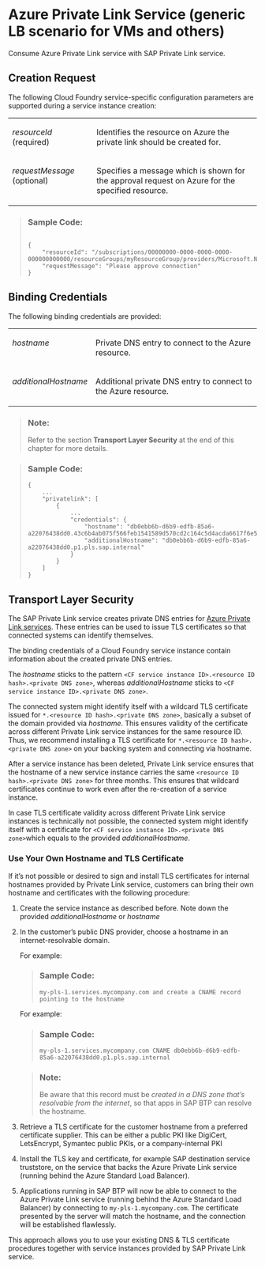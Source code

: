 <!-- loioe8bc0c6440834a47a0ff57cb4efc0dc2 -->

# Azure Private Link Service \(generic LB scenario for VMs and others\)

Consume Azure Private Link service with SAP Private Link service.



<a name="loioe8bc0c6440834a47a0ff57cb4efc0dc2__section_nzf_fyn_nrb"/>

## Creation Request

The following Cloud Foundry service-specific configuration parameters are supported during a service instance creation:




<table>
<tr>
<td valign="top">

*resourceId* \(required\)



</td>
<td valign="top">

Identifies the resource on Azure the private link should be created for.



</td>
</tr>
<tr>
<td valign="top">

*requestMessage* \(optional\)



</td>
<td valign="top">

Specifies a message which is shown for the approval request on Azure for the specified resource.



</td>
</tr>
</table>



> ### Sample Code:  
> ```
> 
> {
>     "resourceId": "/subscriptions/00000000-0000-0000-0000-000000000000/resourceGroups/myResourceGroup/providers/Microsoft.Network/privateLinkServices/myPrivateLinkService",
>     "requestMessage": "Please approve connection"
> }
> 
> ```



<a name="loioe8bc0c6440834a47a0ff57cb4efc0dc2__section_kpl_jyn_nrb"/>

## Binding Credentials

The following binding credentials are provided:




<table>
<tr>
<td valign="top">

*hostname*



</td>
<td valign="top">

Private DNS entry to connect to the Azure resource.



</td>
</tr>
<tr>
<td valign="top">

*additionalHostname*



</td>
<td valign="top">

Additional private DNS entry to connect to the Azure resource.



</td>
</tr>
</table>

> ### Note:  
> Refer to the section **Transport Layer Security** at the end of this chapter for more details.



> ### Sample Code:  
> ```
> {
>     ...
>     "privatelink": [
>         {
>             ...
>             "credentials": {
>                 "hostname": "db0ebb6b-d6b9-edfb-85a6-a22076438dd0.43c6b4ab075f566feb1541589d570cd2c164c5d4acda6617f6e5139b.p1.pls.sap.internal",
>                 "additionalHostname": "db0ebb6b-d6b9-edfb-85a6-a22076438dd0.p1.pls.sap.internal"
>             }
>         }
>     ]
> }
> ```



<a name="loioe8bc0c6440834a47a0ff57cb4efc0dc2__section_xvn_jyn_nrb"/>

## Transport Layer Security

The SAP Private Link service creates private DNS entries for [Azure Private Link services](https://docs.microsoft.com/en-us/azure/private-link/private-link-service-overview). These entries can be used to issue TLS certificates so that connected systems can identify themselves.

The binding credentials of a Cloud Foundry service instance contain information about the created private DNS entries.

The *hostname* sticks to the pattern `<CF service instance ID>.<resource ID hash>.<private DNS zone>`, whereas *additionalHostname* sticks to `<CF service instance ID>.<private DNS zone>`.

The connected system might identify itself with a wildcard TLS certificate issued for `*.<resource ID hash>.<private DNS zone>`, basically a subset of the domain provided via *hostname*. This ensures validity of the certificate across different Private Link service instances for the same resource ID. Thus, we recommend installing a TLS certificate for `*.<resource ID hash>.<private DNS zone>` on your backing system and connecting via hostname.

After a service instance has been deleted, Private Link service ensures that the hostname of a new service instance carries the same `<resource ID hash>.<private DNS zone>` for three months. This ensures that wildcard certificates continue to work even after the re-creation of a service instance.

In case TLS certificate validity across different Private Link service instances is technically not possible, the connected system might identify itself with a certificate for `<CF service instance ID>.<private DNS zone>`which equals to the provided *additionalHostname*.



### Use Your Own Hostname and TLS Certificate

If it’s not possible or desired to sign and install TLS certificates for internal hostnames provided by Private Link service, customers can bring their own hostname and certificates with the following procedure:

1.  Create the service instance as described before. Note down the provided *additionalHostname* or *hostname* 

2.  In the customer’s public DNS provider, choose a hostname in an internet-resolvable domain.

    For example:

    > ### Sample Code:  
    > ```
    > my-pls-1.services.mycompany.com and create a CNAME record pointing to the hostname
    > ```

    For example:

    > ### Sample Code:  
    > ```
    > my-pls-1.services.mycompany.com CNAME db0ebb6b-d6b9-edfb-85a6-a22076438dd0.p1.pls.sap.internal
    > ```

    > ### Note:  
    > Be aware that this record must be *created in a DNS zone that’s resolvable from the internet*, so that apps in SAP BTP can resolve the hostname.

3.  Retrieve a TLS certificate for the customer hostname from a preferred certificate supplier. This can be either a public PKI like DigiCert, LetsEncrypt, Symantec public PKIs, or a company-internal PKI

4.  Install the TLS key and certificate, for example SAP destination service truststore, on the service that backs the Azure Private Link service \(running behind the Azure Standard Load Balancer\).

5.  Applications running in SAP BTP will now be able to connect to the Azure Private Link service \(running behind the Azure Standard Load Balancer\) by connecting to `my-pls-1.mycompany.com`. The certificate presented by the server will match the hostname, and the connection will be established flawlessly.


This approach allows you to use your existing DNS & TLS certificate procedures together with service instances provided by SAP Private Link service.

